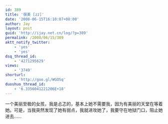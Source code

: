 ```yaml
---
id: 389
title: '很美 [zz]'
date: '2008-06-15T16:10:07+08:00'
author: Jay
layout: post
guid: 'http://ijay.net.cn/log/?p=389'
permalink: /2008/06/15/389
aktt_notify_twitter:
    - 'yes'
    - 'yes'
dsq_thread_id:
    - '4271295629'
views:
    - '3749'
shorturl:
    - 'http://goo.gl/WGOSq'
duoshuo_thread_id:
    - '6.3356041221206E+18'
---
```


一个美丽至极的女孩，我是忐忑的，基本上她不需要我，因为有美丽的天堂在等着她。可是，当我突然发现了她有弱点，我就进攻她了，我要守在地狱门口，阻止她进去……